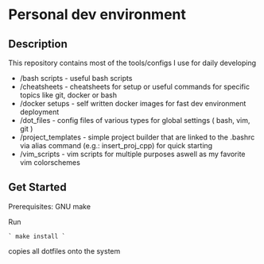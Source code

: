 # Personal dev environment

## Description
This repository contains most of the tools/configs I use for daily developing

* /bash scripts      - useful bash scripts
* /cheatsheets       - cheatsheets for setup or useful commands for specific topics like git, docker or bash
* /docker setups     - self written docker images for fast dev environment deployment
* /dot_files         - config files of various types for global settings ( bash, vim, git )
* /project_templates - simple project builder that are linked to the .bashrc via alias command (e.g.: insert_proj_cpp) for quick starting
* /vim_scripts       - vim scripts for multiple purposes aswell as my favorite vim colorschemes

## Get Started
Prerequisites: GNU make

Run

    ` make install `

copies all dotfiles onto the system

